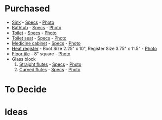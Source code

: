 # Purchased
- [Sink](http://www.us.kohler.com/us/Memoirs%C2%AE+Stately+24%22+pedestal+bathroom+sink+with+8%22+widespread+faucet+holes/productDetail/Memoirs%C2%AE/422317.htm) - [Specs](sink-spec.pdf) - [Photo](sink.jpg)
- [Bathtub](http://www.sterlingplumbing.com/baths-and-showers/bathtubs/Ensemble-TM-Bath-with-Left-hand-Drain-71171110-detail?productNumber=71171110) - [Specs](tub-spec.pdf) - [Photo](tub.jpg)
- [Toilet](http://www.us.kohler.com/us/Memoirs%C2%AE+Stately+Comfort+Height%C2%AE+two-piece+elongated+1.28+gpf+toilet+with+AquaPiston%C2%AE+flush+technology+and+left-hand+trip+lever/productDetail/Styles+of+Toilets/428459.htm) - [Specs](toilet-spec.pdf) - [Photo](toilet.jpg)
- [Toilet seat](http://www.us.kohler.com/us/Stonewood%C2%AE+with+Quick-Release%E2%84%A2+Hinges+elongated+toilet+seat/productDetail/Quick-Release+Toilet+Seats/429167.htm) - [Specs](toilet_seat-spec.pdf) - [Photo](toilet_seat.jpg)
- [Medicine cabinet](http://www.robern.com/product/detail.rbn?productNumber=RC2026D4FP1&productLine=R3%20Series&category=Cabinets) - [Specs](medicine_cabinet-spec.pdf) - [Photo](medicine_cabinet.jpg)
- [Heat register](http://www.houseofantiquehardware.com/bronze-scroll-wall-register) - Boot Size 2.25" x 10", Register Size 3.75" x 11.5" - [Photo](heat_register.png)
- [Floor tile](https://www.villalagoontile.com/canterbury-3-encaustic-cement-tile.html) - 8" square - [Photo](floor-tile.jpg)
- Glass block
  1. [Straight flutes](http://pittsburghcorning.com/products/loose-glass-block/argus-parallel-flutes.aspx) - [Specs](http://pittsburghcorning.com/specifications-and-details/cad/default.aspx) - [Photo](sflute.jpg)
  1. [Curved flutes](http://pittsburghcorning.com/products/loose-glass-block/spyra-pattern.aspx) - [Specs](http://pittsburghcorning.com/specifications-and-details/cad/default.aspx) - [Photo](cflute.jpg)
# To Decide

# Ideas
